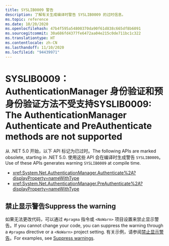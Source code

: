 ```yaml
---
title: SYSLIB0009 警告
description: 了解有关生成编译时警告 SYSLIB0009 的过时信息。
ms.topic: reference
ms.date: 10/20/2020
ms.openlocfilehash: 47b4f595a54800370da90f61d838c665df8b6091
ms.sourcegitcommit: 30a686fd4377fe6472aa04e215c0de711bc1c322
ms.translationtype: HT
ms.contentlocale: zh-CN
ms.lasthandoff: 11/10/2020
ms.locfileid: "94439971"
---
```

# <a name="syslib0009-the-authenticationmanager-authenticate-and-preauthenticate-methods-are-not-supported"></a><span data-ttu-id="5c748-103">SYSLIB0009：AuthenticationManager 身份验证和预身份验证方法不受支持</span><span class="sxs-lookup"><span data-stu-id="5c748-103">SYSLIB0009: The AuthenticationManager Authenticate and PreAuthenticate methods are not supported</span></span>

<span data-ttu-id="5c748-104">从 .NET 5.0 开始，以下 API 标记为已过时。</span><span class="sxs-lookup"><span data-stu-id="5c748-104">The following APIs are marked obsolete, starting in .NET 5.0.</span></span> <span data-ttu-id="5c748-105">使用这些 API 会在编译时生成警告 `SYSLIB0009`。</span><span class="sxs-lookup"><span data-stu-id="5c748-105">Use of these APIs generates warning `SYSLIB0009` at compile time.</span></span>

- <xref:System.Net.AuthenticationManager.Authenticate%2A?displayProperty=nameWithType>
- <xref:System.Net.AuthenticationManager.PreAuthenticate%2A?displayProperty=nameWithType>

## <a name="suppress-the-warning"></a><span data-ttu-id="5c748-106">禁止显示警告</span><span class="sxs-lookup"><span data-stu-id="5c748-106">Suppress the warning</span></span>

<span data-ttu-id="5c748-107">如果无法更改代码，可以通过 `#pragma` 指令或 `<NoWarn>` 项目设置来禁止显示警告。</span><span class="sxs-lookup"><span data-stu-id="5c748-107">If you cannot change your code, you can suppress the warning through a `#pragma` directive or a `<NoWarn>` project setting.</span></span> <span data-ttu-id="5c748-108">有关示例，请参阅[禁止显示警告](syslib-obsoletions.md#suppress-warnings)。</span><span class="sxs-lookup"><span data-stu-id="5c748-108">For examples, see [Suppress warnings](syslib-obsoletions.md#suppress-warnings).</span></span>
